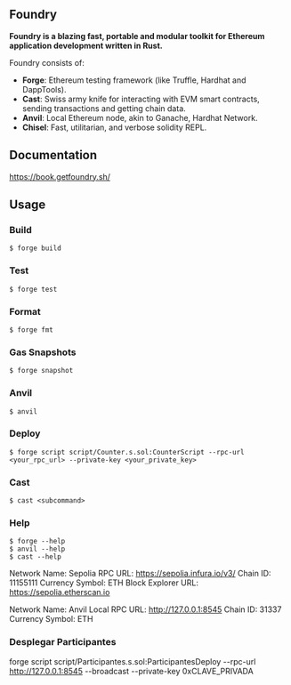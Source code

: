 ## Foundry

**Foundry is a blazing fast, portable and modular toolkit for Ethereum application development written in Rust.**

Foundry consists of:

-   **Forge**: Ethereum testing framework (like Truffle, Hardhat and DappTools).
-   **Cast**: Swiss army knife for interacting with EVM smart contracts, sending transactions and getting chain data.
-   **Anvil**: Local Ethereum node, akin to Ganache, Hardhat Network.
-   **Chisel**: Fast, utilitarian, and verbose solidity REPL.

## Documentation

https://book.getfoundry.sh/

## Usage

### Build

```shell
$ forge build
```

### Test

```shell
$ forge test
```

### Format

```shell
$ forge fmt
```

### Gas Snapshots

```shell
$ forge snapshot
```

### Anvil

```shell
$ anvil
```

### Deploy

```shell
$ forge script script/Counter.s.sol:CounterScript --rpc-url <your_rpc_url> --private-key <your_private_key>
```

### Cast

```shell
$ cast <subcommand>
```

### Help

```shell
$ forge --help
$ anvil --help
$ cast --help
```
Network Name: Sepolia
RPC URL: https://sepolia.infura.io/v3/
Chain ID: 11155111
Currency Symbol: ETH
Block Explorer URL: https://sepolia.etherscan.io



Network Name: Anvil Local
RPC URL: http://127.0.0.1:8545
Chain ID: 31337
Currency Symbol: ETH

### Desplegar Participantes
forge script script/Participantes.s.sol:ParticipantesDeploy --rpc-url http://127.0.0.1:8545 --broadcast --private-key 0xCLAVE_PRIVADA